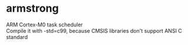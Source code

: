 # armstrong
ARM Cortex-M0 task scheduler  
Compile it with -std=c99, because CMSIS libraries don't support ANSI C standard  
